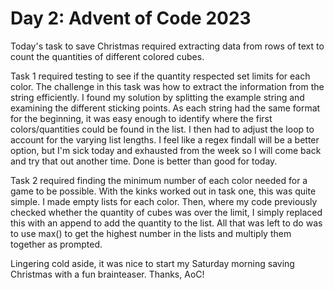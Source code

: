 # Day 2: Advent of Code 2023

Today's task to save Christmas required extracting data from rows of text to count the quantities of different colored cubes.

Task 1 required testing to see if the quantity respected set limits for each color. The challenge in this task was how to extract the information from the string efficiently. I found my solution by splitting the example string and examining the different sticking points. As each string had the same format for the beginning, it was easy enough to identify where the first colors/quantities could be found in the list. I then had to adjust the loop to account for the varying list lengths.
I feel like a regex findall will be a better option, but I'm sick today and exhausted from the week so I will come back and try that out another time. Done is better than good for today.

Task 2 required finding the minimum number of each color needed for a game to be possible. With the kinks worked out in task one, this was quite simple. I made empty lists for each color. Then, where my code previously checked whether the quantity of cubes was over the limit, I simply replaced this with an append to add the quantity to the list. All that was left to do was to use max() to get the highest number in the lists and multiply them together as prompted.

Lingering cold aside, it was nice to start my Saturday morning saving Christmas with a fun brainteaser. Thanks, AoC!
